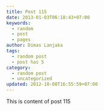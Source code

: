 ```yaml
---
title: Post 115
date: 2013-01-03T06:18:43+07:00
keywords:
  - random
  - post
  - pages
author: Dimas Lanjaka
tags:
  - random post
  - post has 5
category:
  - random post
  - uncategorized
updated: 2012-10-08T16:55:59+07:00
---
```

This is content of post 115